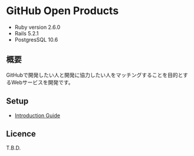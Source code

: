 # GitHub Open Products

- Ruby version 2.6.0
- Rails 5.2.1
- PostgresSQL 10.6

## 概要

GitHubで開発したい人と開発に協力したい人をマッチングすることを目的とするWebサービスを開発です。

## Setup

- [Introduction Guide](https://github.com/WEBsinjyuku/github-open-products/wiki/Introduction-Guide)

## Licence

T.B.D.
